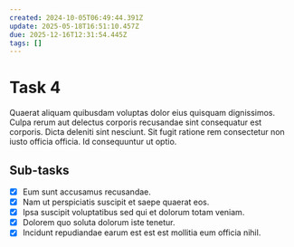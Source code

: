 ```yaml
---
created: 2024-10-05T06:49:44.391Z
update: 2025-05-18T16:51:10.457Z
due: 2025-12-16T12:31:54.445Z
tags: []
---
```


# Task 4

Quaerat aliquam quibusdam voluptas dolor eius quisquam dignissimos. Culpa rerum aut delectus corporis recusandae sint consequatur est corporis. Dicta deleniti sint nesciunt. Sit fugit ratione rem consectetur non iusto officia officia. Id consequuntur ut optio.

## Sub-tasks

- [x] Eum sunt accusamus recusandae.
- [x] Nam ut perspiciatis suscipit et saepe quaerat eos.
- [x] Ipsa suscipit voluptatibus sed qui et dolorum totam veniam.
- [x] Dolorem quo soluta dolorum iste tenetur.
- [x] Incidunt repudiandae earum est est est mollitia eum officia nihil.

